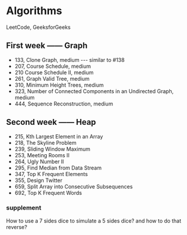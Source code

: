 # Algorithms
LeetCode, GeeksforGeeks

## First week —— Graph

- 133, Clone Graph, medium --- similar to #138
- 207, Course Schedule, medium
- 210	 Course Schedule II, medium
- 261, Graph Valid Tree, medium
- 310, Minimum Height Trees, medium
- 323, Number of Connected Components in an Undirected Graph, medium
- 444, Sequence Reconstruction, medium

## Second week —— Heap

- 215, Kth Largest Element in an Array
- 218, The Skyline Problem
- 239, Sliding Window Maximum
- 253, Meeting Rooms II
- 264, Ugly Number II
- 295, Find Median from Data Stream
- 347, Top K Frequent Elements
- 355, Design Twitter	
- 659, Split Array into Consecutive Subsequences
- 692, Top K Frequent Words

### supplement

How to use a 7 sides dice to simulate a 5 sides dice? and how to do that reverse?
